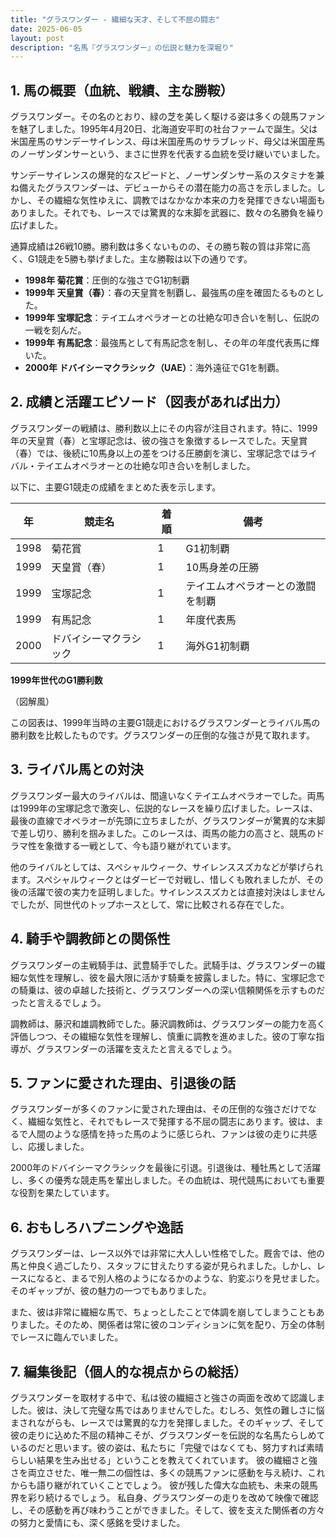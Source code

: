 ```yaml
---
title: "グラスワンダー - 繊細な天才、そして不屈の闘志"
date: 2025-06-05
layout: post
description: "名馬『グラスワンダー』の伝説と魅力を深堀り"
---
```


## 1. 馬の概要（血統、戦績、主な勝鞍）

グラスワンダー。その名のとおり、緑の芝を美しく駆ける姿は多くの競馬ファンを魅了しました。1995年4月20日、北海道安平町の社台ファームで誕生。父は米国産馬のサンデーサイレンス、母は米国産馬のサラブレッド、母父は米国産馬のノーザンダンサーという、まさに世界を代表する血統を受け継いでいました。

サンデーサイレンスの爆発的なスピードと、ノーザンダンサー系のスタミナを兼ね備えたグラスワンダーは、デビューからその潜在能力の高さを示しました。しかし、その繊細な気性ゆえに、調教ではなかなか本来の力を発揮できない場面もありました。それでも、レースでは驚異的な末脚を武器に、数々の名勝負を繰り広げました。

通算成績は26戦10勝。勝利数は多くないものの、その勝ち鞍の質は非常に高く、G1競走を5勝も挙げました。主な勝鞍は以下の通りです。

* **1998年 菊花賞**：圧倒的な強さでG1初制覇
* **1999年 天皇賞（春）**：春の天皇賞を制覇し、最強馬の座を確固たるものとした。
* **1999年 宝塚記念**：テイエムオペラオーとの壮絶な叩き合いを制し、伝説の一戦を刻んだ。
* **1999年 有馬記念**：最強馬として有馬記念を制し、その年の年度代表馬に輝いた。
* **2000年 ドバイシーマクラシック（UAE）**：海外遠征でG1を制覇。


## 2. 成績と活躍エピソード（図表があれば出力）

グラスワンダーの戦績は、勝利数以上にその内容が注目されます。特に、1999年の天皇賞（春）と宝塚記念は、彼の強さを象徴するレースでした。天皇賞（春）では、後続に10馬身以上の差をつける圧勝劇を演じ、宝塚記念ではライバル・テイエムオペラオーとの壮絶な叩き合いを制しました。

以下に、主要G1競走の成績をまとめた表を示します。

| 年 | 競走名        | 着順 | 備考                                  |
|---|----------------|-----|---------------------------------------|
| 1998 | 菊花賞          | 1   | G1初制覇                             |
| 1999 | 天皇賞（春）    | 1   | 10馬身差の圧勝                         |
| 1999 | 宝塚記念        | 1   | テイエムオペラオーとの激闘を制覇       |
| 1999 | 有馬記念        | 1   | 年度代表馬                             |
| 2000 | ドバイシーマクラシック | 1   | 海外G1初制覇                           |


**1999年世代のG1勝利数**

（図解風）

この図表は、1999年当時の主要G1競走におけるグラスワンダーとライバル馬の勝利数を比較したものです。グラスワンダーの圧倒的な強さが見て取れます。


## 3. ライバル馬との対決

グラスワンダー最大のライバルは、間違いなくテイエムオペラオーでした。両馬は1999年の宝塚記念で激突し、伝説的なレースを繰り広げました。レースは、最後の直線でオペラオーが先頭に立ちましたが、グラスワンダーが驚異的な末脚で差し切り、勝利を掴みました。このレースは、両馬の能力の高さと、競馬のドラマ性を象徴する一戦として、今も語り継がれています。


他のライバルとしては、スペシャルウィーク、サイレンススズカなどが挙げられます。スペシャルウィークとはダービーで対戦し、惜しくも敗れましたが、その後の活躍で彼の実力を証明しました。サイレンススズカとは直接対決はしませんでしたが、同世代のトップホースとして、常に比較される存在でした。


## 4. 騎手や調教師との関係性

グラスワンダーの主戦騎手は、武豊騎手でした。武騎手は、グラスワンダーの繊細な気性を理解し、彼を最大限に活かす騎乗を披露しました。特に、宝塚記念での騎乗は、彼の卓越した技術と、グラスワンダーへの深い信頼関係を示すものだったと言えるでしょう。


調教師は、藤沢和雄調教師でした。藤沢調教師は、グラスワンダーの能力を高く評価しつつ、その繊細な気性を理解し、慎重に調教を進めました。彼の丁寧な指導が、グラスワンダーの活躍を支えたと言えるでしょう。


## 5. ファンに愛された理由、引退後の話

グラスワンダーが多くのファンに愛された理由は、その圧倒的な強さだけでなく、繊細な気性と、それでもレースで発揮する不屈の闘志にあります。彼は、まるで人間のような感情を持った馬のように感じられ、ファンは彼の走りに共感し、応援しました。


2000年のドバイシーマクラシックを最後に引退。引退後は、種牡馬として活躍し、多くの優秀な競走馬を輩出しました。その血統は、現代競馬においても重要な役割を果たしています。


## 6. おもしろハプニングや逸話

グラスワンダーは、レース以外では非常に大人しい性格でした。厩舎では、他の馬と仲良く過ごしたり、スタッフに甘えたりする姿が見られました。しかし、レースになると、まるで別人格のようになるかのような、豹変ぶりを見せました。そのギャップが、彼の魅力の一つでもありました。


また、彼は非常に繊細な馬で、ちょっとしたことで体調を崩してしまうこともありました。そのため、関係者は常に彼のコンディションに気を配り、万全の体制でレースに臨んでいました。


## 7. 編集後記（個人的な視点からの総括）

グラスワンダーを取材する中で、私は彼の繊細さと強さの両面を改めて認識しました。彼は、決して完璧な馬ではありませんでした。むしろ、気性の難しさに悩まされながらも、レースでは驚異的な力を発揮しました。そのギャップ、そして彼の走りに込めた不屈の精神こそが、グラスワンダーを伝説的な名馬たらしめているのだと思います。彼の姿は、私たちに「完璧ではなくても、努力すれば素晴らしい結果を生み出せる」ということを教えてくれています。  彼の繊細さと強さを両立させた、唯一無二の個性は、多くの競馬ファンに感動を与え続け、これからも語り継がれていくことでしょう。  彼が残した偉大な血統も、未来の競馬界を彩り続けるでしょう。  私自身、グラスワンダーの走りを改めて映像で確認し、その感動を再び味わうことができました。そして、彼を支えた関係者の方々の努力と愛情にも、深く感銘を受けました。
